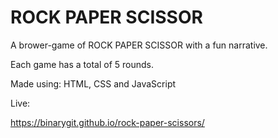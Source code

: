 # ROCK PAPER SCISSOR

A brower-game of ROCK PAPER SCISSOR with a fun narrative. 

Each game has a total of 5 rounds. 

Made using: HTML, CSS and JavaScript

Live: 

https://binarygit.github.io/rock-paper-scissors/
